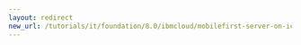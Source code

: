 ```yaml
---
layout: redirect
new_url: /tutorials/it/foundation/8.0/ibmcloud/mobilefirst-server-on-icp/mobilefirst-appcenter-on-icp/
---
```

